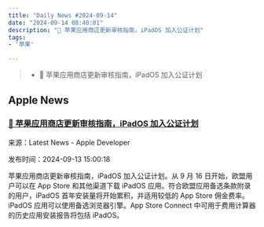 ```yaml
---
title: "Daily News #2024-09-14"
date: "2024-09-14 08:40:01"
description: "🎉 苹果应用商店更新审核指南，iPadOS 加入公证计划"
tags: 
- '苹果'

---
```


> - 🎉 苹果应用商店更新审核指南，iPadOS 加入公证计划

## Apple News

### [🎉 苹果应用商店更新审核指南，iPadOS 加入公证计划](https://developer.apple.com/news/?id=4sn7e783)

来源：Latest News - Apple Developer

发布时间：2024-09-13 15:00:18

苹果应用商店更新审核指南，iPadOS 加入公证计划。从 9 月 16 日开始，欧盟用户可以在 App Store 和其他渠道下载 iPadOS 应用。符合欧盟应用备选条款附录的用户，iPadOS 首年安装量将开始累积，并适用较低的 App Store 佣金费率。iPadOS 应用可以使用备选浏览器引擎。App Store Connect 中可用于费用计算器的历史应用安装报告将包括 iPadOS。
